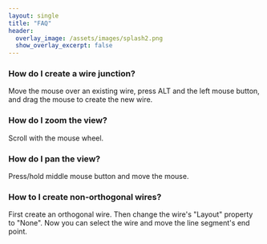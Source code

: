 ```yaml
---
layout: single
title: "FAQ"
header:
  overlay_image: /assets/images/splash2.png
  show_overlay_excerpt: false
---
```


### How do I create a wire junction?

Move the mouse over an existing wire, press ALT and the left mouse button, and drag the mouse to create the new wire.

### How do I zoom the view?

Scroll with the mouse wheel.

### How do I pan the view?

Press/hold middle mouse button and move the mouse.

### How to I create non-orthogonal wires?

First create an orthogonal wire. Then change the wire's "Layout" property to "None". Now you can select the wire and move the line segment's end point.

